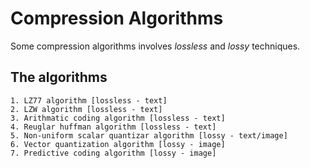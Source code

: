 # Compression Algorithms
Some compression algorithms involves *lossless* and *lossy* techniques.

## The algorithms
```
1. LZ77 algorithm [lossless - text]
2. LZW algorithm [lossless - text]
3. Arithmatic coding algorithm [lossless - text]
4. Reuglar huffman algorithm [lossless - text]
5. Non-uniform scalar quantizar algorithm [lossy - text/image]
6. Vector quantization algorithm [lossy - image]
7. Predictive coding algorithm [lossy - image]
```
